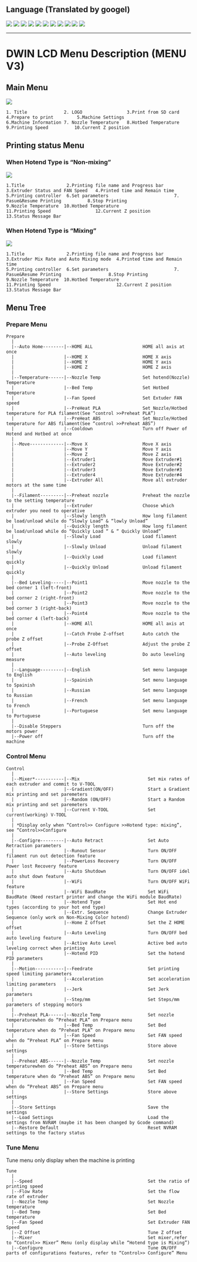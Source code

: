 ## Language (Translated by googel)
[![](../../../lanpic/ES.png)](https://github-com.translate.goog/ZONESTAR3D/Z8P/tree/main/Z8P-MK2/2-Operation_Guide/DWIN_LCD_screen_Menu_Description/readme.md?_x_tr_sl=en&_x_tr_tl=es)
[![](../../../lanpic/PT.png)](https://github-com.translate.goog/ZONESTAR3D/Z8P/tree/main/Z8P-MK2/2-Operation_Guide/DWIN_LCD_screen_Menu_Description/readme.md?_x_tr_sl=en&_x_tr_tl=pt)
[![](../../../lanpic/FR.png)](https://github-com.translate.goog/ZONESTAR3D/Z8P/tree/main/Z8P-MK2/2-Operation_Guide/DWIN_LCD_screen_Menu_Description/readme.md?_x_tr_sl=en&_x_tr_tl=fr)
[![](../../../lanpic/RU.png)](https://github-com.translate.goog/ZONESTAR3D/Z8P/tree/main/Z8P-MK2/2-Operation_Guide/DWIN_LCD_screen_Menu_Description/readme.md?_x_tr_sl=en&_x_tr_tl=ru)
[![](../../../lanpic/IT.png)](https://github-com.translate.goog/ZONESTAR3D/Z8P/tree/main/Z8P-MK2/2-Operation_Guide/DWIN_LCD_screen_Menu_Description/readme.md?_x_tr_sl=en&_x_tr_tl=it)
[![](../../../lanpic/DE.png)](https://github-com.translate.goog/ZONESTAR3D/Z8P/tree/main/Z8P-MK2/2-Operation_Guide/DWIN_LCD_screen_Menu_Description/readme.md?_x_tr_sl=en&_x_tr_tl=de)
[![](../../../lanpic/PL.png)](https://github-com.translate.goog/ZONESTAR3D/Z8P/tree/main/Z8P-MK2/2-Operation_Guide/DWIN_LCD_screen_Menu_Description/readme.md?_x_tr_sl=en&_x_tr_tl=pl)
[![](../../../lanpic/KR.png)](https://github-com.translate.goog/ZONESTAR3D/Z8P/tree/main/Z8P-MK2/2-Operation_Guide/DWIN_LCD_screen_Menu_Description/readme.md?_x_tr_sl=en&_x_tr_tl=ko)
[![](../../../lanpic/JP.png)](https://github-com.translate.goog/ZONESTAR3D/Z8P/tree/main/Z8P-MK2/2-Operation_Guide/DWIN_LCD_screen_Menu_Description/readme.md?_x_tr_sl=en&_x_tr_tl=ja)
[![](../../../lanpic/SA.png)](https://github-com.translate.goog/ZONESTAR3D/Z8P/tree/main/Z8P-MK2/2-Operation_Guide/DWIN_LCD_screen_Menu_Description/readme.md?_x_tr_sl=en&_x_tr_tl=ar)
[![](../../../lanpic/CN.png)](https://github-com.translate.goog/ZONESTAR3D/Z8P/tree/main/Z8P-MK2/2-Operation_Guide/DWIN_LCD_screen_Menu_Description/readme.md?_x_tr_sl=en&_x_tr_tl=zh-CN)

-----
# DWIN LCD Menu Description (MENU V3)
## Main Menu
![](./pic/1.png)
>
    1. Title              2. LOGO                 3.Print from SD card          4.Prepare to print         5.Machine Settings    
    6.Machine Information 7. Nozzle Temperature   8.Hotbed Temperature          9.Printing Speed          10.Current Z position

## Printing status Menu 
### When Hotend Type is “Non-mixing”
![](./pic/2.png)
>
    1.Title                2.Printing file name and Progress bar    3.Extruder Status and FAN Speed   4.Printed time and Remain time
    5.Printing controller  6.Set parameters                         7. Pasue&Resume Printing          8.Stop Printing
    9.Nozzle Temperature  10.Hotbed Temperature                    11.Printing Speed                 12.Current Z position
    13.Status Message Bar 

### When Hotend Type is “Mixing”
![](./pic/3.png)
>
    1.Title                2.Printing file name and Progress bar    3.Extruder Mix Rate and Auto Mixing mode  4.Printed time and Remain time
    5.Printing controller  6.Set parameters                         7. Pasue&Resume Printing                  8.Stop Printing
    9.Nozzle Temperature  10.Hotbed Temperature                    11.Printing Speed                         12.Current Z position
    13.Status Message Bar 

## Menu Tree
### Prepare Menu
~~~
Prepare
  |
  |--Auto Home--------|--HOME ALL                   HOME all axis at once
  |                   |--HOME X                     HOME X axis
  |                   |--HOME Y                     HOME Y axis
  |                   |--HOME Z                     HOME Z axis
  |
  |--Temperature------|--Nozzle Temp                Set hotend(Nozzle) Temperature
  |                   |--Bed Temp                   Set Hotbed Temperature
  |                   |--Fan Speed                  Set Extuder FAN speed
  |                   |--PreHeat PLA                Set Nozzle/Hotbed temperature for PLA filament(See “control >>Preheat PLA”)
  |                   |--PreHeat ABS                Set Nozzle/Hotbed temperature for ABS filament(See “control >>Preheat ABS”)
  |                   |--Cooldown                   Turn off Power of Hotend and Hotbed at once
  |
  |--Move-------------|--Move X                     Move X axis
  |                   |--Move Y                     Move Y axis
  |                   |--Move Z                     Move Z axis
  |                   |--Extruder1                  Move Extruder#1
  |                   |--Extruder2                  Move Extruder#2
  |                   |--Extruder3                  Move Extruder#3
  |                   |--Extruder4                  Move Extruder#4
  |                   |--Extruder All               Move all extruder motors at the same time
  |
  |--Filament---------|--Preheat nozzle             Preheat the nozzle to the setting temperature
  |                   |--Extruder                   Choose which extruder you need to operative
  |                   |--Slowly length              How long filament be load/unload while do “Slowly Load“ & “lowly Unload”
  |                   |--Quickly length             How long filament be load/unload while do “Quickly Load “ & “ Quickly Unload“
  |                   |--Slowly Load                Load filament slowly
  |                   |--Slowly Unload              Unload filament slowly
  |                   |--Quickly Load               Load filament quickly
  |                   |--Quickly Unload             Unload filament quickly
  |
  |--Bed Leveling-----|--Point1                     Move nozzle to the bed corner 1 (left-front)
  |                   |--Point2                     Move nozzle to the bed corner 2 (right-front)
  |                   |--Point3                     Move nozzle to the bed corner 3 (right-back)
  |                   |--Point4                     Move nozzle to the bed corner 4 (left-back)
  |                   |--HOME All                   HOME all axis at once
  |                   |--Catch Probe Z-offset       Auto catch the probe Z offset
  |                   |--Probe Z-Offset             Adjust the probe Z offset
  |                   |--Auto leveling              Do auto leveling measure
  |
  |--Language---------|--English                    Set menu language to English
  |                   |--Spainish                   Set menu language to Spainish
  |                   |--Russian                    Set menu language to Russian
  |                   |--French                     Set menu language to French
  |                   |--Portuguese                 Set menu language to Portuguese
  |
  |--Disable Steppers                               Turn off the motors power
  |--Power off                                      Turn off the machine

~~~

### Control Menu
~~~
Control
  |
  |--Mixer*-----------|--Mix                          Set mix rates of each extruder and commit to V-TOOL
  |                   |--Gradient(ON/OFF)             Start a Gradient mix printing and set paremeters
  |                   |--Random (ON/OFF)              Start a Random mix printing and set paremeters
  |                   |--Current V-TOOL               Set current(working) V-TOOL
  |  
  | *Display only when “Control>> Configure >>Hotend type: mixing”, see “Control>>Configure
  |
  |--Configre---------|--Auto Retract                 Set Auto Retraction parameters
  |                   |--Runout Sensor                Turn ON/OFF filament run out detection feature
  |                   |--PowerLoss Recovery           Turn ON/OFF Power lost Recovery feature
  |                   |--Auto Shutdown                Turn ON/OFF idel auto shut down feature
  |                   |--WiFi                         Turn ON/OFF WiFi feature
  |                   |--WiFi BaudRate                Set WiFi BaudRate (Need restart printer and change the WiFi module BaudRate)
  |                   |--Hotend Type                  Set Hot end types (according to your hot end type)
  |                   |--Extr. Sequence               Change Extruder Sequence (only work on Non-Mixing Color hotend)
  |                   |--Home Z offset                Set the Z HOME offset
  |                   |--Auto Leveling                Turn ON/OFF bed auto leveling feature
  |                   |--Active Auto Level            Active bed auto leveling correct when printing
  |                   |--Hotend PID                   Set the hotend PID parameters
  |
  |--Motion-----------|--Feedrate                     Set printing speed limiting parameters
  |                   |--Acceleration                 Set acceleration limiting parameters
  |                   |--Jerk                         Set Jerk parameters
  |                   |--Step/mm                      Set Steps/mm parameters of stepping motors
  |
  |--Preheat PLA------|--Nozzle Temp                  Set nozzle temperaturewhen do “Preheat PLA” on Prepare menu
  |                   |--Bed Temp                     Set Bed temperature when do “Preheat PLA” on Prepare menu
  |                   |--Fan Speed                    Set FAN speed when do “Preheat PLA” on Prepare menu
  |                   |--Store Settings               Store above settings
  |
  |--Preheat ABS------|--Nozzle Temp                  Set nozzle temperaturewhen do “Preheat ABS” on Prepare menu
  |                   |--Bed Temp                     Set Bed temperature when do “Preheat ABS” on Prepare menu
  |                   |--Fan Speed                    Set FAN speed when do “Preheat ABS” on Prepare menu
  |                   |--Store Settings               Store above settings
  |
  |--Store Settings                                   Save the settings
  |--Load Settings                                    Load the settings from NVRAM (maybe it has been changed by Gcode command)
  |--Restore Default                                  Reset NVRAM settings to the factory status

~~~

### Tune Menu
Tune menu only display when the machine is printing
~~~
Tune
  |
  |--Speed                                            Set the ratio of printing speed
  |--Flow Rate                                        Set the flow rate of extruder
  |--Nozzle Temp                                      Set Nozzle temperature
  |--Bed Temp                                         Set Bed temperature
  |--Fan Speed                                        Set Extruder FAN Speed
  |--Z Offset                                         Tune Z offset
  |--Mixer                                            Set mixer,refer to “Control>> Mixer” Menu (only display while “Hotend type is Mixing”)
  |--Configure                                        Tune ON/OFF parts of configurations features, refer to “Control>> Configure” Menu

~~~
  
